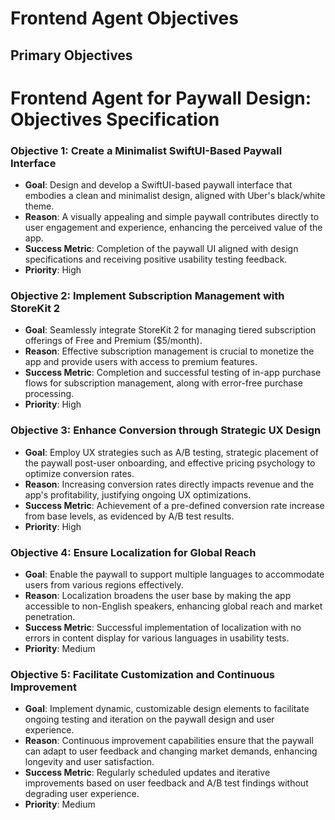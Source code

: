 
# Frontend Agent Objectives

## Primary Objectives

# Frontend Agent for Paywall Design: Objectives Specification

### Objective 1: Create a Minimalist SwiftUI-Based Paywall Interface
- **Goal**: Design and develop a SwiftUI-based paywall interface that embodies a clean and minimalist design, aligned with Uber's black/white theme.
- **Reason**: A visually appealing and simple paywall contributes directly to user engagement and experience, enhancing the perceived value of the app.
- **Success Metric**: Completion of the paywall UI aligned with design specifications and receiving positive usability testing feedback.
- **Priority**: High

### Objective 2: Implement Subscription Management with StoreKit 2
- **Goal**: Seamlessly integrate StoreKit 2 for managing tiered subscription offerings of Free and Premium ($5/month).
- **Reason**: Effective subscription management is crucial to monetize the app and provide users with access to premium features.
- **Success Metric**: Completion and successful testing of in-app purchase flows for subscription management, along with error-free purchase processing.
- **Priority**: High

### Objective 3: Enhance Conversion through Strategic UX Design
- **Goal**: Employ UX strategies such as A/B testing, strategic placement of the paywall post-user onboarding, and effective pricing psychology to optimize conversion rates.
- **Reason**: Increasing conversion rates directly impacts revenue and the app's profitability, justifying ongoing UX optimizations.
- **Success Metric**: Achievement of a pre-defined conversion rate increase from base levels, as evidenced by A/B test results.
- **Priority**: High

### Objective 4: Ensure Localization for Global Reach
- **Goal**: Enable the paywall to support multiple languages to accommodate users from various regions effectively.
- **Reason**: Localization broadens the user base by making the app accessible to non-English speakers, enhancing global reach and market penetration.
- **Success Metric**: Successful implementation of localization with no errors in content display for various languages in usability tests.
- **Priority**: Medium

### Objective 5: Facilitate Customization and Continuous Improvement
- **Goal**: Implement dynamic, customizable design elements to facilitate ongoing testing and iteration on the paywall design and user experience.
- **Reason**: Continuous improvement capabilities ensure that the paywall can adapt to user feedback and changing market demands, enhancing longevity and user satisfaction.
- **Success Metric**: Regularly scheduled updates and iterative improvements based on user feedback and A/B test findings without degrading user experience.
- **Priority**: Medium

